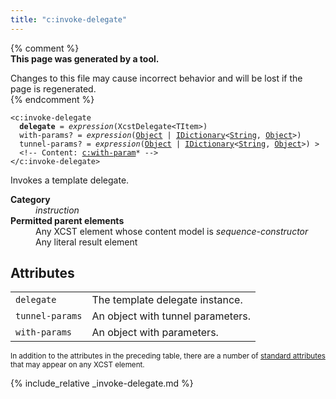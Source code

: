 ```yaml
---
title: "c:invoke-delegate"
---
```


{% comment %}  
**This page was generated by a tool.**  

Changes to this file may cause incorrect behavior and will be lost if the page is
regenerated.  
{% endcomment %}

<div class="ref-element-syntax language-xml highlighter-rouge"><pre class="highlight"><code><span class="nt">&lt;c:invoke-delegate</span>
  <b>delegate</b> = <i title="Expression.">expression</i>(<span title="Xcst.XcstDelegate<TItem&gt;">XcstDelegate&lt;TItem&gt;</span>)
  <span>with-params</span>? = <i title="Expression.">expression</i>(<a href="{{ page.bcl_url }}system.object" title="System.Object">Object</a> | <a href="{{ page.bcl_url }}s4ys34ea" title="System.Collections.Generic.IDictionary">IDictionary</a>&lt;<a href="{{ page.bcl_url }}system.string" title="System.String">String</a>, <a href="{{ page.bcl_url }}system.object" title="System.Object">Object</a>&gt;)
  <span>tunnel-params</span>? = <i title="Expression.">expression</i>(<a href="{{ page.bcl_url }}system.object" title="System.Object">Object</a> | <a href="{{ page.bcl_url }}s4ys34ea" title="System.Collections.Generic.IDictionary">IDictionary</a>&lt;<a href="{{ page.bcl_url }}system.string" title="System.String">String</a>, <a href="{{ page.bcl_url }}system.object" title="System.Object">Object</a>&gt;) &gt;
  &lt;!-- Content: <span><a href="with-param.html">c:with-param</a>*</span> --&gt;
<span class="nt">&lt;/c:invoke-delegate&gt;</span></code></pre></div>
<p>Invokes a template delegate.</p>
<dl>
   <dt><b>Category</b></dt>
   <dd><i>instruction</i></dd>
   <dt><b>Permitted parent elements</b></dt>
   <dd>Any XCST element whose content model is <i>sequence-constructor</i></dd>
   <dd>Any literal result element</dd>
</dl>
<h2 id="attributes">Attributes</h2>
<div class="table-responsive">
   <table class="ref-attribs">
      <tr>
         <td><code>delegate</code></td>
         <td>The template delegate instance.</td>
      </tr>
      <tr>
         <td><code>tunnel-params</code></td>
         <td>An object with tunnel parameters.</td>
      </tr>
      <tr>
         <td><code>with-params</code></td>
         <td>An object with parameters.</td>
      </tr>
   </table>
</div>
<p><small>
      In addition to the attributes in the preceding table, there are a number of <a href="../docs/standard-attributes.html">standard attributes</a> that may appear on any XCST element.
      </small></p>

{% include_relative _invoke-delegate.md %}
